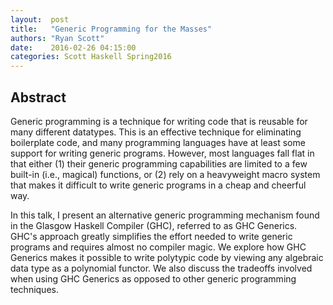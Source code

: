```yaml
--- 
layout:  post 
title:   "Generic Programming for the Masses"
authors: "Ryan Scott" 
date:    2016-02-26 04:15:00 
categories: Scott Haskell Spring2016
--- 
```


## Abstract

Generic programming is a technique for writing code that is reusable for many
different datatypes. This is an effective technique for eliminating boilerplate
code, and many programming languages have at least some support for writing
generic programs. However, most languages fall flat in that either (1) their
generic programming capabilities are limited to a few built-in (i.e., magical)
functions, or (2) rely on a heavyweight macro system that makes it difficult to
write generic programs in a cheap and cheerful way.

In this talk, I present an alternative generic programming mechanism found in
the Glasgow Haskell Compiler (GHC), referred to as GHC Generics. GHC's approach
greatly simplifies the effort needed to write generic programs and requires
almost no compiler magic. We explore how GHC Generics makes it possible to write
polytypic code by viewing any algebraic data type as a polynomial functor. We
also discuss the tradeoffs involved when using GHC Generics as opposed to other
generic programming techniques.

